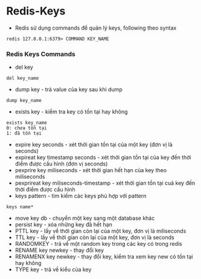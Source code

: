 # Redis-Keys
* Redis sử dụng commands để quản lý keys, following theo syntax
```
redis 127.0.0.1:6379> COMMAND KEY_NAME
```

### Redis Keys Commands
* del key
```
del key_name
```
* dump key - trả value của key sau khi dump
```
dump key_name
```
* exists key - kiểm tra key có tồn tại hay không
```
exists key_name
0: chưa tồn tại
1: đã tồn tại
```
* expire key seconds - xét thời gian tồn tại của một key (đơn vị là seconds)
* expireat key timestamp seconds - xét thời gian tồn tại của key đến thời điểm được cấu hình (đơn vị seconds)
* pexprire key miliseconds - xét thời gian hết hạn của key theo miliseconds
* pexprireat key miliseconds-timestamp - xét thời gian tồn tại cuả key đến thời điểm được cấu hình
* keys pattern - tìm kiếm các keys phù hợp với pattern
```
keys name*
```
* move key db - chuyển một key sang một database khác
* persist key - xóa những key đã hết hạn
* PTTL key - lấy về thời gian còn lại của một key, đơn vị là miliseconds
* TTL key - lấy về thời gian còn lại của một key, đơn vị là seconds
* RANDOMKEY - trả về một random key trong các key có trong redis
* RENAME key newkey - thay đổi key
* RENAMENX key newkey - thay đổi key, kiểm tra xem key new có tồn tại hay không
* TYPE key - trả về kiểu của key
